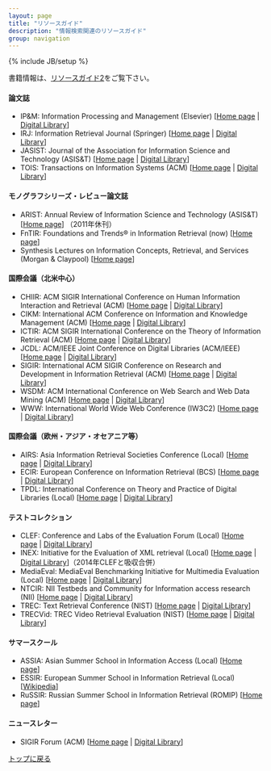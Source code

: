```yaml
---
layout: page
title: "リソースガイド"
description: "情報検索関連のリソースガイド"
group: navigation
---
```

{% include JB/setup %}

書籍情報は、[リソースガイド2](./resources2.html)をご覧下さい。

#### 論文誌
 * IP&M: Information Processing and Management (Elsevier) \[[Home page](http://www.journals.elsevier.com/information-processing-and-management) \| [Digital Library](http://www.sciencedirect.com/science/journal/03064573)\]
 * IRJ: Information Retrieval Journal (Springer) \[[Home page](http://www.springer.com/computer/database+management+%26+information+retrieval/journal/10791/PSE) \| [Digital Library](http://www.springerlink.com/content/1386-4564)\]
 * JASIST: Journal of the Association for Information Science and Technology (ASIS&T) \[[Home page](https://www.asis.org/jasist.html) \| [Digital Library](http://onlinelibrary.wiley.com/journal/10.1002/(ISSN)1532-2890)\]
 * TOIS: Transactions on Information Systems (ACM) \[[Home page](http://tois.acm.org/) \| [Digital Library](http://dl.acm.org/citation.cfm?id=J779)\]

#### モノグラフシリーズ・レビュー論文誌
 * ARIST: Annual Review of Information Science and Technology (ASIS&T)  \[[Home page](https://www.asis.org/Publications/ARIST/)\] （2011年休刊）
 * FnTIR: Foundations and Trends® in Information Retrieval (now) \[[Home page](http://www.nowpublishers.com/INR)\]
 * Synthesis Lectures on Information Concepts, Retrieval, and Services (Morgan & Claypool) \[[Home page](http://www.morganclaypool.com/toc/icr/1/1)\]

#### 国際会議（北米中心）
 * CHIIR: ACM SIGIR International Conference on Human Information Interaction and Retrieval (ACM) \[[Home page](http://sigir.org/conferences/sponsored-conferences/) \| [Digital Library](http://dblp.uni-trier.de/db/conf/chiir/)\]
 * CIKM: International ACM Conference on Information and Knowledge Management (ACM) \[[Home page](http://www.cikmconference.org/) \| [Digital Library](http://dl.acm.org/event.cfm?id=RE302)\]
 * ICTIR: ACM SIGIR International Conference on the Theory of Information Retrieval (ACM) \[[Home page](http://sigir.org/conferences/sponsored-conferences/) \| [Digital Library](http://dblp.uni-trier.de/db/conf/ictir/)\]
 * JCDL: ACM/IEEE Joint Conference on Digital Libraries (ACM/IEEE) \[[Home page](http://www.jcdl.org/) \| [Digital Library](http://dl.acm.org/event.cfm?id=RE113)\]
 * SIGIR: International ACM SIGIR Conference on Research and Development in Information Retrieval (ACM) \[[Home page](http://sigir.org/) \| [Digital Library](http://dl.acm.org/event.cfm?id=RE160)\]
 * WSDM: ACM International Conference on Web Search and Web Data Mining (ACM) \[[Home page](http://www.wsdm-conference.org/) \| [Digital Library](http://dl.acm.org/event.cfm?id=RE102)\]
 * WWW: International World Wide Web Conference (IW3C2) \[[Home page](http://www.iw3c2.org/conferences/) \| [Digital Library](http://dblp2.uni-trier.de/db/conf/www/)\]

#### 国際会議（欧州・アジア・オセアニア等）
 * AIRS: Asia Information Retrieval Societies Conference (Local) \[[Home page](http://research.microsoft.com/en-us/groups/airs/) \| [Digital Library](http://dblp.uni-trier.de/db/conf/airs/)\]
 * ECIR: European Conference on Information Retrieval (BCS) \[[Home page](http://irsg.bcs.org/ecir.php) \| [Digital Library](http://dblp.uni-trier.de/db/conf/ecir/)\]
 * TPDL: International Conference on Theory and Practice of Digital Libraries (Local) \[[Home page](http://www.tpdl.eu/) \| [Digital Library](http://dblp.uni-trier.de/db/conf/ercimdl/)\]

#### テストコレクション
 * CLEF: Conference and Labs of the Evaluation Forum (Local) \[[Home page](http://www.clef-initiative.eu/) \| [Digital Library](http://www.clef-initiative.eu/publication/proceedings)\]
 * INEX: Initiative for the Evaluation of XML retrieval (Local) \[[Home page](http://inex.mmci.uni-saarland.de) \| [Digital Library](http://inex.mmci.uni-saarland.de/data/publications.html)\]（2014年CLEFと吸収合併）
 * MediaEval: MediaEval Benchmarking Initiative for Multimedia Evaluation (Local) \[[Home page](http://www.multimediaeval.org/) \| [Digital Library](http://dblp.uni-trier.de/db/conf/mediaeval/)\]
 * NTCIR: NII Testbeds and Community for Information access research (NII) \[[Home page](http://research.nii.ac.jp/ntcir/index-en.html) \| [Digital Library](http://research.nii.ac.jp/ntcir/publication1-en.html)\]
 * TREC: Text Retrieval Conference (NIST) \[[Home page](http://trec.nist.gov/) \| [Digital Library](http://trec.nist.gov/proceedings/proceedings.html)\]
 * TRECVid: TREC Video Retrieval Evaluation (NIST) \[[Home page](http://trecvid.nist.gov/) \| [Digital Library](http://www-nlpir.nist.gov/projects/tvpubs/tv.pubs.org.html)\]

#### サマースクール
 * ASSIA: Asian Summer School in Information Access (Local) \[[Home page](http://goassia.github.io/)\]
 * ESSIR: European Summer School in Information Retrieval (Local) \[[Wikipedia](https://en.wikipedia.org/wiki/European_Summer_School_in_Information_Retrieval)\]
 * RuSSIR: Russian Summer School in Information Retrieval (ROMIP) \[[Home page](http://romip.ru/en/)\]

#### ニュースレター
 * SIGIR Forum (ACM) \[[Home page](http://sigir.org/forum/) \| [Digital Library](http://dl.acm.org/citation.cfm?id=J701)\]



[トップに戻る](./)
